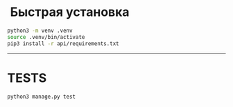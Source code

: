 #  Быстрая установка 

```bash
python3 -m venv .venv 
source .venv/bin/activate    
pip3 install -r api/requirements.txt 
```

---

# TESTS

```
python3 manage.py test 
```
